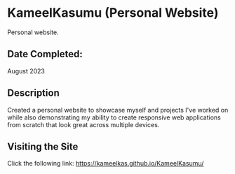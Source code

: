 # KameelKasumu (Personal Website)
Personal website. 

## Date Completed: 
August 2023

## Description
Created a personal website to showcase myself and projects I've worked on while also demonstrating my 
ability to create responsive web applications from scratch that look great across multiple devices.

## Visiting the Site
Click the following link: https://kameelkas.github.io/KameelKasumu/
